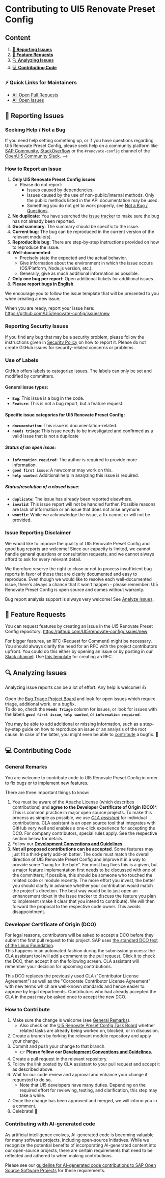 # Contributing to UI5 Renovate Preset Config

## Content

1. [📝 **Reporting Issues**](#-reporting-issues)
2. [🤩 **Feature Requests**](#-feature-requests)
3. [🔍 **Analyzing Issues**](#-analyzing-issues)
4. [💻 **Contributing Code**](#-contributing-code)

### ⚡️ Quick Links for Maintainers

- [All Open Pull Requests](https://github.com/UI5/renovate-config/pulls)
- [All Open Issues](https://github.com/UI5/renovate-config/issues)

## 📝 Reporting Issues

### Seeking Help / Not a Bug
If you need help setting something up, or if you have questions regarding UI5 Renovate Preset Config, please seek help on a community platform like [SAP Community](https://pages.community.sap.com/topics/ui5), [StackOverflow](http://stackoverflow.com/questions/tagged/ui5-renovate-config) or the `#renovate-config` channel of the [OpenUI5 Community Slack](https://ui5-slack-invite.cfapps.eu10.hana.ondemand.com/). -->

### How to Report an Issue

1. **Only UI5 Renovate Preset Config issues**
    * Please do not report:
        * Issues caused by dependencies.
        * Issues caused by the use of non-public/internal methods. Only the public methods listed in the API documentation may be used.
        * Something you do not get to work properly, see [Not a Bug / Questions](#not-a-bug--questions).
2. **No duplicate**: You have searched the [issue tracker](https://github.com/UI5/renovate-config/issues?q=is%3Aissue+is%3Aopen+sort%3Aupdated-desc) to make sure the bug has not already been reported.
3. **Good summary**: The summary should be specific to the issue.
4. **Current bug**: The bug can be reproduced in the current version of the relevant module(s).
5. **Reproducible bug**: There are step-by-step instructions provided on how to reproduce the issue.
6. **Well-documented**:
    * Precisely state the expected and the actual behavior.
    * Give information about the environment in which the issue occurs (OS/Platform, Node.js version, etc.).
    * Generally, give as much additional information as possible.
7. **Only one bug per report**: Open additional tickets for additional issues.
8. **Please report bugs in English.**

We encourage you to follow the issue template that will be presented to you when creating a new issue.

When you are ready, report your issue here: https://github.com/UI5/renovate-config/issues/new

### Reporting Security Issues

If you find any bug that may be a security problem, please follow the instructions given in [Security Policy](https://github.com/UI5/renovate-config/security/policy) on how to report it. Please do not create GitHub issues for security-related concerns or problems.

### Use of Labels

GitHub offers labels to categorize issues. The labels can only be set and modified by committers.

#### General issue types:

- **`Bug`**: This issue is a bug in the code.
- **`Feature`**: This is not a bug report, but a feature request.

#### Specific issue categories for UI5 Renovate Preset Config:

- **`documentation`**: This issue is documentation-related.
- **`needs triage`**: This issue needs to be investigated and confirmed as a valid issue that is not a duplicate

##### Status of an open issue:

- **`information required`**: The author is required to provide more information.
- **`good first issue`**: A newcomer may work on this.
- **`help wanted`**: Additional help in analyzing this issue is required.

##### Status/resolution of a closed issue:

- **`duplicate`**: The issue has already been reported elsewhere.
- **`invalid`**: This issue report will not be handled further. Possible reasons are lack of information or an issue that does not arise anymore.
- **`wontfix`**: While we acknowledge the issue, a fix cannot or will not be provided.

### Issue Reporting Disclaimer

We would like to improve the quality of UI5 Renovate Preset Config and good bug reports are welcome! Since our capacity is limited, we cannot handle general questions or consultation requests, and we cannot always afford to ask for every relevant detail.

We therefore reserve the right to close or not to process insufficient bug reports in favor of those that are clearly documented and easy to reproduce. Even though we would like to resolve each well-documented issue, there's always a chance that it won't happen - please remember: UI5 Renovate Preset Config is open source and comes without warranty.

Bug report analysis support is always very welcome! See [Analyze Issues](#-analyzing-issues).

## 🤩 Feature Requests

You can request features by creating an issue in the UI5 Renovate Preset Config repository: https://github.com/UI5/renovate-config/issues/new

For bigger features, an RFC (Request for Comment) might be necessary. You should always clarify the need for an RFC with the project contributors upfront. You could do this either by opening an issue or by posting in our [Slack channel](#seeking-help--not-a-bug). Use [this template](rfcs/0000-template.md) for creating an RFC.

## 🔍 Analyzing Issues

Analyzing issue reports can be a lot of effort. Any help is welcome! 👍

Open the [Bug Triage Project Board](https://github.com/orgs/SAP/projects/XX) and look for open issues which require triage, additional work, or a bugfix.  
To do so, check the **`Needs Triage`** column for issues, or look for issues with the labels **`good first issue`**, **`help wanted`**, or **`information required`**.

You may be able to add additional or missing information, such as a step-by-step guide on how to reproduce an issue or an analysis of the root cause. In case of the latter, you might even be able to [contribute](#-contributing-code) a bugfix. 🙌

## 💻 Contributing Code

### General Remarks

You are welcome to contribute code to UI5 Renovate Preset Config in order to fix bugs or to implement new features.

There are three important things to know:

1. You must be aware of the Apache License (which describes contributions) and **agree to the Developer Certificate of Origin (DCO)***. This is common practice in major open source projects. To make this process as simple as possible, we use *[CLA assistant](https://cla-assistant.io/)* for individual contributions. CLA assistant is an open source tool that integrates with GitHub very well and enables a one-click experience for accepting the DCO. For company contributors, special rules apply. See the respective section below for details.
2. Follow our **[Development Conventions and Guidelines](docs/Guidelines.md)**.
3. **Not all proposed contributions can be accepted**. Some features may just fit a third-party add-on better. The code must match the overall direction of UI5 Renovate Preset Config and improve it in a way to provide some "bang for the byte". For most bug fixes this is a given, but a major feature implementation first needs to be discussed with one of the committers; if possible, this should be someone who touched the related code or module recently. The more effort you invest, the better you should clarify in advance whether your contribution would match the project's direction. The best way would be to just open an enhancement ticket in the issue tracker to discuss the feature you plan to implement (make it clear that you intend to contribute). We will then forward the proposal to the respective code owner. This avoids disappointment.

### Developer Certificate of Origin (DCO)

For legal reasons, contributors will be asked to accept a DCO before they submit the first pull request to this project. SAP uses [the standard DCO text of the Linux Foundation](https://developercertificate.org/).  
This happens in an automated fashion during the submission process: the CLA assistant tool will add a comment to the pull request. Click it to check the DCO, then accept it on the following screen. CLA assistant will remember your decision for upcoming contributions.

This DCO replaces the previously used CLA ("Contributor License Agreement") as well as the "Corporate Contributor License Agreement" with new terms which are well-known standards and hence easier to approve by legal departments. Contributors who had already accepted the CLA in the past may be asked once to accept the new DCO.

### How to Contribute

1. Make sure the change is welcome (see [General Remarks](#general-remarks)).
    - Also check on the [UI5 Renovate Preset Config Task Board](https://github.com/orgs/SAP/projects/XXX) whether related tasks are already being worked on, blocked, or in discussion.
1. Create a branch by forking the relevant module repository and apply your change.
1. Commit and push your change to that branch.
    - 👉 **Please follow our [Development Conventions and Guidelines](docs/Guidelines.md).**
1. Create a pull request in the relevant repository.
1. Follow the link posted by CLA assistant to your pull request and accept it as described above.
1. Wait for our code review and approval and enhance your change if requested to do so.
    - Note that UI5 developers have many duties. Depending on the required effort for reviewing, testing, and clarification, this step may take a while.
1. Once the change has been approved and merged, we will inform you in a comment.
1. Celebrate! 🎉

### Contributing with AI-generated code
As artificial intelligence evolves, AI-generated code is becoming valuable for many software projects, including open-source initiatives. While we recognize the potential benefits of incorporating AI-generated content into our open-source projects, there are certain requirements that need to be reflected and adhered to when making contributions.

Please see our [guideline for AI-generated code contributions to SAP Open Source Software Projects](https://github.com/UI5/.github/blob/main/CONTRIBUTING_USING_GENAI.md) for these requirements.
